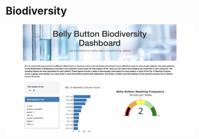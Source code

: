 # Biodiversity

![alt text](https://raw.githubusercontent.com/KitWilliams07/Biodiversity/main/Biodiversity/screenshot.png)
